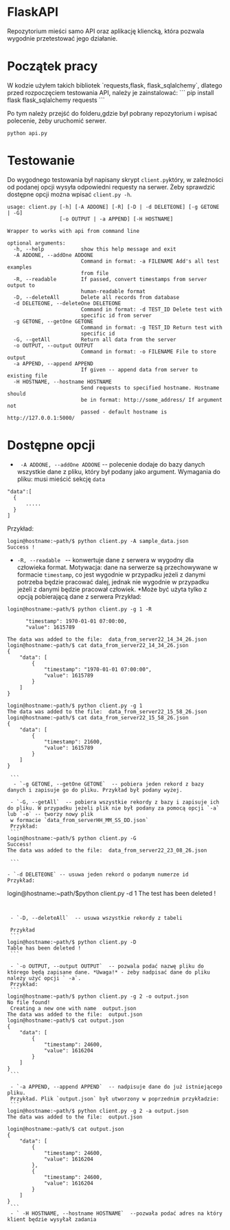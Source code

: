 # FlaskAPI

Repozytorium mieści samo API oraz aplikację kliencką, która pozwala wygodnie przetestować jego działanie.
<h1>Początek pracy</h1>
W kodzie użyłem takich bibliotek `requests,flask, flask_sqlalchemy`, dlatego przed rozpoczęciem testowania API, należy je zainstalować:
```
pip install flask flask_sqlalchemy requests
```

Po tym należy przejść do folderu,gdzie był pobrany repozytorium i wpisać polecenie, żeby uruchomić serwer.
```
python api.py
```
<h1> Testowanie </h1>

Do wygodnego testowania był napisany skrypt `client.py`który, w zależności od podanej opcji wysyła odpowiedni requesty
na serwer.
Żeby sprawdzić dostępne opcji można wpisać `client.py -h`.
```
usage: client.py [-h] [-A ADDONE] [-R] [-D | -d DELETEONE] [-g GETONE | -G]
                 [-o OUTPUT | -a APPEND] [-H HOSTNAME]

Wrapper to works with api from command line

optional arguments:
  -h, --help            show this help message and exit
  -A ADDONE, --addOne ADDONE
                        Command in format: -a FILENAME Add's all test examples
                        from file
  -R, --readable        If passed, convert timestamps from server output to
                        human-readable format
  -D, --deleteAll       Delete all records from database
  -d DELETEONE, --deleteOne DELETEONE
                        Command in format: -d TEST_ID Delete test with
                        specific id from server
  -g GETONE, --getOne GETONE
                        Command in format: -g TEST_ID Return test with
                        specific id
  -G, --getAll          Return all data from the server
  -o OUTPUT, --output OUTPUT
                        Command in format: -o FILENAME File to store output
  -a APPEND, --append APPEND
                        If given -- append data from server to existing file
  -H HOSTNAME, --hostname HOSTNAME
                        Send requests to specified hostname. Hostname should
                        be in format: http://some_address/ If argument not
                        passed - default hostname is http://127.0.0.1:5000/
```

<h1> Dostępne opcji </h1>

- ` -A ADDONE, --addOne ADDONE` -- polecenie dodaje do bazy danych wszystkie dane z pliku, który był podany jako argument. Wymagania do pliku:
musi mieścić sekcję `data`
```
"data":[
  {
      .....
  }
]
```
Przykład:
```
login@hostname:~path/$ python client.py -A sample_data.json
Success !
```

- `-R, --readable ` -- konwertuje dane z serwera w wygodny dla człowieka format. Motywacja: dane na serwerze są przechowywane w formacie `timestamp`,
co jest wygodnie w przypadku jeżeli z danymi potrzeba będzie pracować dalej, jednak nie wygodnie w przypadku jeżeli z danymi będzie pracował człowiek.
*Może być użyta tylko z opcją pobierającą dane z serwera
Przykład:
```
login@hostname:~path/$ python client.py -g 1 -R

      "timestamp": 1970-01-01 07:00:00,
      "value": 1615789
    
The data was added to the file:  data_from_server22_14_34_26.json
login@hostname:~path/$ cat data_from_server22_14_34_26.json
{
    "data": [
        {
            "timestamp": "1970-01-01 07:00:00",
            "value": 1615789
        }
    ]
}
   
login@hostname:~path/$ python client.py -g 1
The data was added to the file:  data_from_server22_15_58_26.json
login@hostname:~path/$ cat data_from_server22_15_58_26.json
{
    "data": [
        {
            "timestamp": 21600,
            "value": 1615789
        }
    ]
}
   
 ```
  - `-g GETONE, --getOne GETONE`  -- pobiera jeden rekord z bazy danych i zapisuje go do pliku. Przykład był podany wyżej.
 
 - `-G, --getAll`  -- pobiera wszystkie rekordy z bazy i zapisuje ich do pliku. W przypadku jeżeli plik nie był podany za pomocą opcji `-a` lub `-o` -- tworzy nowy plik
 w formacie `data_from_serverHH_MM_SS_DD.json`
 Przykład:
 ```
login@hostname:~path/$ python client.py -G
Success!
The data was added to the file:  data_from_server22_23_08_26.json

 ```
 
- `-d DELETEONE` -- usuwa jeden rekord o podanym numerze id
Przykład:
```
login@hostname:~path/$python client.py -d 1
The test has been deleted !

```

 
 - `-D, --deleteAll`  -- usuwa wszystkie rekordy z tabeli
 
 Przykład
 ```
login@hostname:~path/$ python client.py -D
Table has been deleted !
 ```

 - `-o OUTPUT, --output OUTPUT`  -- pozwala podać nazwę pliku do którego będą zapisane dane. *Uwaga!* - żeby nadpisać dane do pliku należy użyć opcji ` -a`.
 Przykład:
 ```
login@hostname:~path/$ python client.py -g 2 -o output.json
No file found!
 Creating a new one with name  output.json
The data was added to the file:  output.json
login@hostname:~path/$ cat output.json
{
    "data": [
        {
            "timestamp": 24600,
            "value": 1616204
        }
    ]
}
 ```
 
 - `-a APPEND, --append APPEND`  -- nadpisuje dane do już istniejącego pliku.
 Przykład. Plik `output.json` był utworzony w poprzednim przykładzie:
 ```
login@hostname:~path/$ python client.py -g 2 -a output.json
The data was added to the file:  output.json

login@hostname:~path/$ cat output.json
{
    "data": [
        {
            "timestamp": 24600,
            "value": 1616204
        },
        {
            "timestamp": 24600,
            "value": 1616204
        }
    ]
}
 ```
 - ` -H HOSTNAME, --hostname HOSTNAME`  --pozwała podać adres na który klient będzie wysyłał zadania
